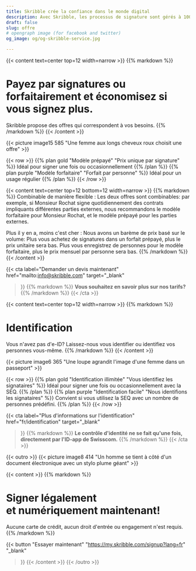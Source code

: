 ```yaml
---
title: Skribble crée la confiance dans le monde digital
description: Avec Skribble, les processus de signature sont gérés à 100% numériquement, sur la base de la signature électronique qualifiée "SEQ" – la signature électronique qui équivaut à une signature manuscrite, selon la loi suisse et européenne.
draft: false
slug: offre
# opengraph image (for facebook and twitter)
og_image: og/og-skribble-service.jpg

---
```


{{< content text=center top=12 width=narrow >}}
{{% markdown %}}
# Payez par signatures ou forfaitairement et économisez si vous signez plus.
Skribble propose des offres qui correspondent à vos besoins.
{{% /markdown %}}
{{< /content >}}

{{< picture image15 585 "Une femme aux longs cheveux roux choisit une offre" >}}

{{< row >}}
{{% plan gold "Modèle prépayé" "Prix unique par signature" %}}
Idéal pour signer une fois ou occasionnellement
{{% /plan %}}
{{% plan purple "Modèle forfaitaire" "Forfait par personne" %}}
Idéal pour un usage régulier
{{% /plan %}}
{{< /row >}}

{{< content text=center top=12 bottom=12 width=narrow >}}
{{% markdown %}}
Combinable de manière flexible
: Les deux offres sont combinables: par exemple, si Monsieur Rochat signe quotidiennement des contrats impliquants différentes parties externes, nous recommandons le modèle forfaitaire pour Monsieur Rochat, et le modèle prépayé pour les parties externes.

Plus il y en a, moins c'est cher
: Nous avons un barème de prix basé sur le volume:
Plus vous achetez de signatures dans un forfait prépayé, plus le prix unitaire sera bas. Plus vous enregistrez de personnes pour le modèle forfaitaire, plus le prix mensuel par personne sera bas.
{{% /markdown %}}
{{< /content >}}

{{< cta
  label="Demander un devis maintenant"
  href="mailto:info@skribble.com"
  target="_blank"
>}}
{{% markdown %}}
**Vous souhaitez en savoir plus sur nos tarifs?**
{{% /markdown %}}
{{< /cta >}}

{{< content text=center top=12 width=narrow >}}
{{% markdown %}}
# Identification
Vous n'avez pas d'e-ID? Laissez-nous vous identifier
ou identifiez vos personnes vous-même.
{{% /markdown %}}
{{< /content >}}

{{< picture image6 365 "Une loupe agrandit l'image d'une femme dans un passeport" >}}

{{< row >}}
{{% plan gold "Identification illimitée" "Vous identifiez les signataires" %}}
Idéal pour signer une fois ou occasionnellement avec la SEQ.
{{% /plan %}}
{{% plan purple "Identification facile" "Nous identifions les signataires" %}}
Convient si vous utilisez la SEQ avec un nombre de personnes prédéfini.
{{% /plan %}}
{{< /row >}}

{{< cta
  label="Plus d'informations sur l'identification"
  href="fr/identification"
  target="_blank"
>}}
{{% markdown %}}
**Le contrôle d'identité ne se fait qu'une fois, directement par l'ID-app de Swisscom.**
{{% /markdown %}}
{{< /cta >}}

[//]: # (--------------------------------------------------------------------------------------------------------------)

{{< outro >}}
{{< picture image8 414 "Un homme se tient à côté d'un document électronique avec un stylo plume géant" >}}

{{< content >}}
{{% markdown %}}
# Signer légalement <br class="hide-for-mobile">et numériquement maintenant!
Aucune carte de crédit, aucun droit d'entrée
ou engagement n'est requis.
{{% /markdown %}}

{{< button
  "Essayer maintenant"
  "https://my.skribble.com/signup?lang=fr"
  "_blank"
>}}
{{< /content >}}
{{< /outro >}}
